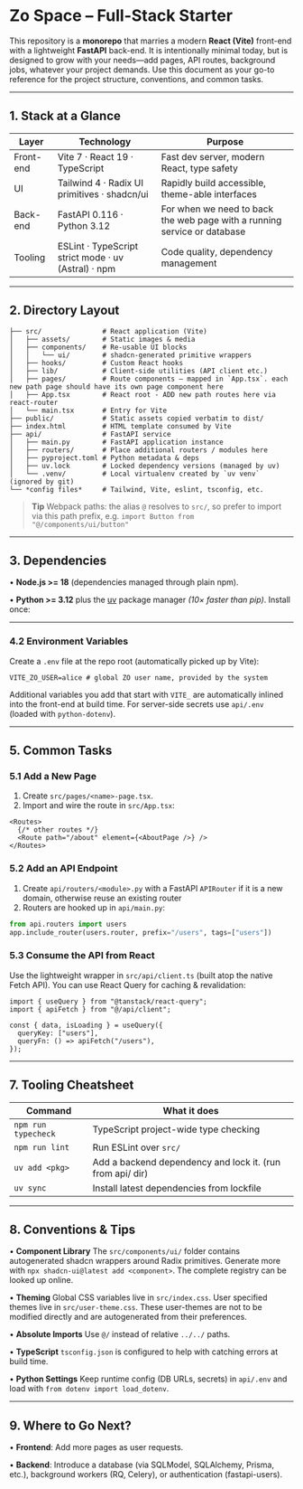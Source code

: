 # Zo Space – Full-Stack Starter

This repository is a **monorepo** that marries a modern **React (Vite)** front-end with a lightweight **FastAPI** back-end. It is intentionally minimal today, but is designed to grow with your needs—add pages, API routes, background jobs, whatever your project demands. Use this document as your go-to reference for the project structure, conventions, and common tasks.

---

## 1. Stack at a Glance

| Layer     | Technology                                          | Purpose                                                                  |
|-----------|-----------------------------------------------------|--------------------------------------------------------------------------|
| Front-end | Vite 7 · React 19 · TypeScript                      | Fast dev server, modern React, type safety                               |
| UI        | Tailwind 4 · Radix UI primitives · shadcn/ui        | Rapidly build accessible, theme-able interfaces                          |
| Back-end  | FastAPI 0.116 · Python 3.12                         | For when we need to back the web page with a running service or database |
| Tooling   | ESLint · TypeScript strict mode · uv (Astral) · npm | Code quality, dependency management                                      |

---

## 2. Directory Layout

```
├── src/               # React application (Vite)
│   ├── assets/        # Static images & media
│   ├── components/    # Re-usable UI blocks
│   │   └── ui/        # shadcn-generated primitive wrappers
│   ├── hooks/         # Custom React hooks
│   ├── lib/           # Client-side utilities (API client etc.)
│   ├── pages/         # Route components – mapped in `App.tsx`. each new path page should have its own page component here
│   ├── App.tsx        # React root - ADD new path routes here via react-router
│   └── main.tsx       # Entry for Vite
├── public/            # Static assets copied verbatim to dist/
├── index.html         # HTML template consumed by Vite
├── api/               # FastAPI service
│   ├── main.py        # FastAPI application instance
│   ├── routers/       # Place additional routers / modules here
│   ├── pyproject.toml # Python metadata & deps
│   ├── uv.lock        # Locked dependency versions (managed by uv)
│   └── .venv/         # Local virtualenv created by `uv venv` (ignored by git)
└── *config files*     # Tailwind, Vite, eslint, tsconfig, etc.
```

> **Tip** Webpack paths: the alias `@` resolves to `src/`, so prefer to import via this path prefix, e.g. `import Button from "@/components/ui/button"`

---

## 3. Dependencies

• **Node.js >= 18** (dependencies managed through plain npm).

• **Python >= 3.12** plus the [uv](https://github.com/astral-sh/uv) package manager _(10× faster than pip)_. Install once:

---

### 4.2 Environment Variables

Create a `.env` file at the repo root (automatically picked up by Vite):

```dotenv
VITE_ZO_USER=alice # global ZO user name, provided by the system
```

Additional variables you add that start with `VITE_` are automatically inlined into the front-end at build time. For server-side secrets use `api/.env` (loaded with `python-dotenv`).

---

## 5. Common Tasks

### 5.1 Add a New Page

1. Create `src/pages/<name>-page.tsx`.
2. Import and wire the route in `src/App.tsx`:

```tsx
<Routes>
  {/* other routes */}
  <Route path="/about" element={<AboutPage />} />
</Routes>
```

### 5.2 Add an API Endpoint

1. Create `api/routers/<module>.py` with a FastAPI `APIRouter` if it is a new domain, otherwise reuse an existing router
2. Routers are hooked up in `api/main.py`:

```python
from api.routers import users
app.include_router(users.router, prefix="/users", tags=["users"])
```

### 5.3 Consume the API from React

Use the lightweight wrapper in `src/api/client.ts` (built atop the native Fetch API). You can use React Query for caching & revalidation:

```tsx
import { useQuery } from "@tanstack/react-query";
import { apiFetch } from "@/api/client";

const { data, isLoading } = useQuery({
  queryKey: ["users"],
  queryFn: () => apiFetch("/users"),
});
```

---

## 7. Tooling Cheatsheet

| Command             | What it does                                              |
| ------------------- | --------------------------------------------------------- |
| `npm run typecheck` | TypeScript project-wide type checking                     |
| `npm run lint`      | Run ESLint over `src/`                                    |
| `uv add <pkg>`      | Add a backend dependency and lock it. (run from api/ dir) |
| `uv sync`           | Install latest dependencies from lockfile                 |

---

## 8. Conventions & Tips

• **Component Library** The `src/components/ui/` folder contains autogenerated shadcn wrappers around Radix primitives. Generate more with `npx shadcn-ui@latest add <component>`. The complete registry can be looked up online.

• **Theming** Global CSS variables live in `src/index.css`. User specified themes live in `src/user-theme.css`. These user-themes are not to be modified directly and are autogenerated from their preferences.

• **Absolute Imports** Use `@/` instead of relative `../../` paths.

• **TypeScript** `tsconfig.json` is configured to help with catching errors at build time.

• **Python Settings** Keep runtime config (DB URLs, secrets) in `api/.env` and load with `from dotenv import load_dotenv`.

---

## 9. Where to Go Next?

• **Frontend**: Add more pages as user requests.

• **Backend**: Introduce a database (via SQLModel, SQLAlchemy, Prisma, etc.), background workers (RQ, Celery), or authentication (fastapi-users).
